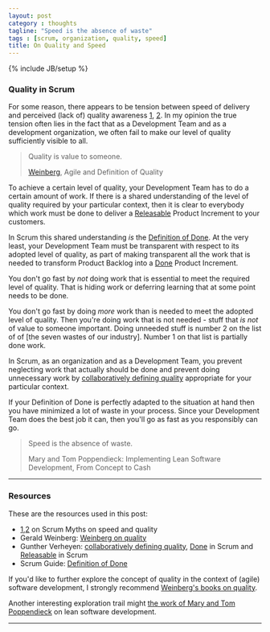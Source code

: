 ```yaml
---
layout: post
category : thoughts
tagline: "Speed is the absence of waste"
tags : [scrum, organization, quality, speed]
title: On Quality and Speed
---
```


{% include JB/setup %}

### Quality in Scrum

For some reason,
there appears to be tension between speed of delivery 
and perceived (lack of) quality awareness [1], [2].
In my opinion
the true tension often lies in the fact that 
as a Development Team
and as a development organization,
we often fail to make our level of quality sufficiently visible to all.

> Quality is value to someone.
>
> [Weinberg], Agile and Definition of Quality

To achieve a certain level of quality,
your Development Team has to do a certain amount of work.
If there is a shared understanding of the level of quality required
by your particular context,
then it is clear to everybody 
which work must be done to deliver a [Releasable] 
Product Increment to your customers.

In Scrum this shared understanding *is* the [Definition of Done].
At the very least, your Development Team must be transparent 
with respect to its adopted level of quality,
as part of making transparent all the work 
that is needed to transform 
Product Backlog into a [Done] Product Increment.

You don't go fast by *not* doing work that is essential 
to meet the required level of quality.
That is hiding work or deferring learning that at some point needs to be done.

You don't go fast by doing *more* work 
than is needed to meet the adopted level of quality.
Then you're doing work that is not needed - 
stuff that *is not* of value to someone important.
Doing unneeded stuff is number 2 on the list of of 
[the seven wastes of our industry]. 
Number 1 on that list is partially done work.

In Scrum, as an organization and as a Development Team,
you prevent neglecting work that actually should be done
and prevent doing unnecessary work 
by [collaboratively defining quality] appropriate for your particular context.

If your Definition of Done is perfectly adapted to the situation at hand
then you have minimized a lot of waste in your process.
Since your Development Team does the best job it can,
then you'll go as fast as you responsibly can go.

> Speed is the absence of waste.
>
> Mary and Tom Poppendieck: 
> Implementing Lean Software Development, From Concept to Cash

---

### Resources

These are the resources used in this post:

 * [1],[2] on Scrum Myths on speed and quality
 * Gerald Weinberg: [Weinberg on quality][Weinberg]
 * Gunther Verheyen: [collaboratively defining quality], 
   [Done] in Scrum and [Releasable] in Scrum
 * Scrum Guide: [Definition of Done]

If you'd like to further explore 
the concept of quality in the context of (agile) software development,
I strongly recommend [Weinberg's books on quality].

Another interesting exploration trail might [the work of Mary and Tom Poppendieck]
on lean software development.

---

 [1]: https://www.scrum.org/resources/blog/scrum-myths-quality-traded-speed-scrum
 [2]: https://www.scrum.org/resources/blog/scrum-myths-scrum-projects-are-faster-and-cheaper
 [Weinberg]: http://secretsofconsulting.blogspot.nl/2012/09/agile-and-definition-of-quality.html
 [Done]: https://guntherverheyen.com/2015/05/14/done-is-a-crucial-part-of-scrum-actually/
 [collaboratively defining quality]: https://guntherverheyen.com/2015/08/04/a-professional-organization-defines-quality/
 [Releasable]: https://guntherverheyen.com/2015/03/13/releasable-in-scrum-actually/
 [Weinberg's books on quality]: https://leanpub.com/b/qualitysoftware
 [Definition of Done]: http://scrumguides.org/scrum-guide.html#artifact-transparency-done
 [seven wastes of our industry]: https://dzone.com/articles/seven-wastes-software
 [the work of Mary and Tom Poppendieck]: https://www.amazon.com/Mary-Poppendieck/e/B001IGNU3O/ref=sr_ntt_srch_lnk_1?qid=1487843405&sr=1-1
